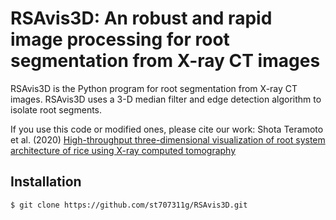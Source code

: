 # RSAvis3D: An robust and rapid image processing for root segmentation from X-ray CT images

RSAvis3D is the Python program for root segmentation from X-ray CT images. RSAvis3D uses a 3-D median filter and edge detection algorithm to isolate root segments. 

If you use this code or modified ones, please cite our work: Shota Teramoto et al. (2020) [High-throughput three-dimensional visualization of root system architecture of rice using X-ray computed tomography](https://doi.org/10.1186/s13007-020-00612-6) 

## Installation
    $ git clone https://github.com/st707311g/RSAvis3D.git
